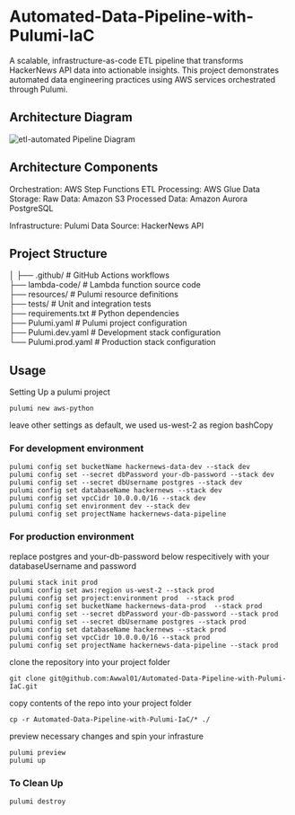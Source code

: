 # Automated-Data-Pipeline-with-Pulumi-IaC
A scalable, infrastructure-as-code ETL pipeline that transforms HackerNews API data into actionable insights. This project demonstrates automated data engineering practices using AWS services orchestrated through Pulumi.

## Architecture Diagram
![etl-automated Pipeline Diagram](https://github.com/user-attachments/assets/5a234ab5-14bb-4cfa-9af1-924a8df66eac)

## Architecture Components
Orchestration: AWS Step Functions
ETL Processing: AWS Glue
Data Storage:
Raw Data: Amazon S3
Processed Data: Amazon Aurora PostgreSQL

Infrastructure: Pulumi
Data Source: HackerNews API

## Project Structure
│
├── .github/              # GitHub Actions workflows<br>
├── lambda-code/          # Lambda function source code<br>
├── resources/            # Pulumi resource definitions<br>
├── tests/                # Unit and integration tests<br>
├── requirements.txt      # Python dependencies<br>
├── Pulumi.yaml           # Pulumi project configuration<br>
├── Pulumi.dev.yaml       # Development stack configuration<br>
└── Pulumi.prod.yaml      # Production stack configuration<br>

## Usage
Setting Up a pulumi project
```{bash}
pulumi new aws-python
```
leave other settings as default, we used us-west-2 as region
bashCopy
### For development environment
```{bash}
pulumi config set bucketName hackernews-data-dev --stack dev
pulumi config set --secret dbPassword your-db-password --stack dev
pulumi config set --secret dbUsername postgres --stack dev 
pulumi config set databaseName hackernews --stack dev
pulumi config set vpcCidr 10.0.0.0/16 --stack dev
pulumi config set environment dev --stack dev
pulumi config set projectName hackernews-data-pipeline
```

### For production environment
replace postgres and your-db-password below respecitively with your databaseUsername and password
```{bash}
pulumi stack init prod
pulumi config set aws:region us-west-2 --stack prod
pulumi config set project:environment prod  --stack prod
pulumi config set bucketName hackernews-data-prod  --stack prod
pulumi config set --secret dbPassword your-db-password --stack prod
pulumi config set --secret dbUsername postgres --stack prod 
pulumi config set databaseName hackernews --stack prod
pulumi config set vpcCidr 10.0.0.0/16 --stack prod
pulumi config set projectName hackernews-data-pipeline --stack prod
```

clone the repository into your project folder
```{bash}
git clone git@github.com:Awwal01/Automated-Data-Pipeline-with-Pulumi-IaC.git
```
copy contents of the repo into your project folder
```{bash}
cp -r Automated-Data-Pipeline-with-Pulumi-IaC/* ./
```
preview necessary changes and spin your infrasture
```{bash}
pulumi preview
pulumi up
```

### To Clean Up
```{bash}
pulumi destroy
```

